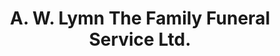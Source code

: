 ---
title: "A. W. Lymn The Family Funeral Service Ltd."
url: /derby/a-w-lymn-the-family-funeral-service-ltd-burton-road/
shop: Bestattungen
---